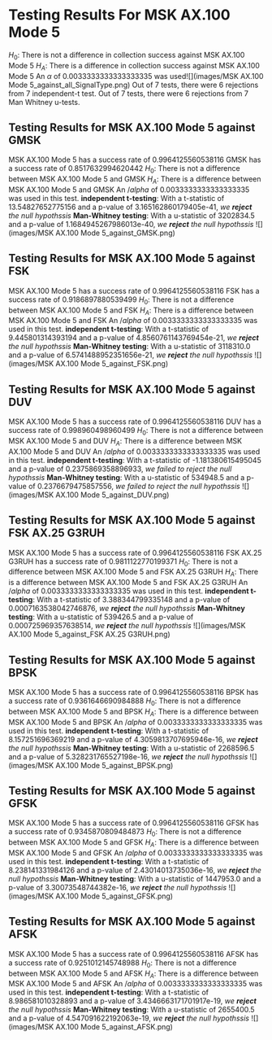 # Testing Results For MSK AX.100 Mode 5 
$H_{0}$: There is not a difference in collection success against MSK AX.100 Mode 5 
$H_{A}$: There is a difference in collection success against MSK AX.100 Mode 5
An $\alpha$ of 0.0033333333333333335 was used![](images/MSK AX.100 Mode 5_against_all_SignalType.png) 
Out of 7 tests, there were 6 rejections from 7 independent-t test.
Out of 7 tests, there were 6 rejections from 7 Man Whitney u-tests.
## Testing Results for MSK AX.100 Mode 5 against GMSK 
MSK AX.100 Mode 5 has a success rate of 0.9964125560538116
GMSK has a success rate of 0.8517632994620442
$H_{0}$: There is not a difference between MSK AX.100 Mode 5 and GMSK
$H_{A}$: There is a difference between MSK AX.100 Mode 5 and GMSK
An $/alpha$ of 0.0033333333333333335 was used in this test.
__independent t-testing__: With a t-statistic of 13.54827652775156 and a p-value of 3.165162860179405e-41, _we **reject** the null hypothssis_
__Man-Whitney testing__: With a u-statistic of 3202834.5 and a p-value of 1.1684945267986013e-40, _we **reject** the null hypothssis_
![](images/MSK AX.100 Mode 5_against_GMSK.png) 
## Testing Results for MSK AX.100 Mode 5 against FSK 
MSK AX.100 Mode 5 has a success rate of 0.9964125560538116
FSK has a success rate of 0.9186897880539499
$H_{0}$: There is not a difference between MSK AX.100 Mode 5 and FSK
$H_{A}$: There is a difference between MSK AX.100 Mode 5 and FSK
An $/alpha$ of 0.0033333333333333335 was used in this test.
__independent t-testing__: With a t-statistic of 9.445801314393194 and a p-value of 4.8560761143769454e-21, _we **reject** the null hypothssis_
__Man-Whitney testing__: With a u-statistic of 3118310.0 and a p-value of 6.5741488952351656e-21, _we **reject** the null hypothssis_
![](images/MSK AX.100 Mode 5_against_FSK.png) 
## Testing Results for MSK AX.100 Mode 5 against DUV 
MSK AX.100 Mode 5 has a success rate of 0.9964125560538116
DUV has a success rate of 0.998960498960499
$H_{0}$: There is not a difference between MSK AX.100 Mode 5 and DUV
$H_{A}$: There is a difference between MSK AX.100 Mode 5 and DUV
An $/alpha$ of 0.0033333333333333335 was used in this test.
__independent t-testing__: With a t-statistic of -1.181380615495045 and a p-value of 0.2375869358896933, _we failed to reject the null hypothssis_
__Man-Whitney testing__: With a u-statistic of 534948.5 and a p-value of 0.2376679475857556, _we failed to reject the null hypothssis_
![](images/MSK AX.100 Mode 5_against_DUV.png) 
## Testing Results for MSK AX.100 Mode 5 against FSK AX.25 G3RUH 
MSK AX.100 Mode 5 has a success rate of 0.9964125560538116
FSK AX.25 G3RUH has a success rate of 0.9811122770199371
$H_{0}$: There is not a difference between MSK AX.100 Mode 5 and FSK AX.25 G3RUH
$H_{A}$: There is a difference between MSK AX.100 Mode 5 and FSK AX.25 G3RUH
An $/alpha$ of 0.0033333333333333335 was used in this test.
__independent t-testing__: With a t-statistic of 3.388344799335148 and a p-value of 0.0007163538042746876, _we **reject** the null hypothssis_
__Man-Whitney testing__: With a u-statistic of 539426.5 and a p-value of 0.000725969357638514, _we **reject** the null hypothssis_
![](images/MSK AX.100 Mode 5_against_FSK AX.25 G3RUH.png) 
## Testing Results for MSK AX.100 Mode 5 against BPSK 
MSK AX.100 Mode 5 has a success rate of 0.9964125560538116
BPSK has a success rate of 0.9361646690984888
$H_{0}$: There is not a difference between MSK AX.100 Mode 5 and BPSK
$H_{A}$: There is a difference between MSK AX.100 Mode 5 and BPSK
An $/alpha$ of 0.0033333333333333335 was used in this test.
__independent t-testing__: With a t-statistic of 8.157251696369219 and a p-value of 4.3059813707695946e-16, _we **reject** the null hypothssis_
__Man-Whitney testing__: With a u-statistic of 2268596.5 and a p-value of 5.328231765527198e-16, _we **reject** the null hypothssis_
![](images/MSK AX.100 Mode 5_against_BPSK.png) 
## Testing Results for MSK AX.100 Mode 5 against GFSK 
MSK AX.100 Mode 5 has a success rate of 0.9964125560538116
GFSK has a success rate of 0.9345870809484873
$H_{0}$: There is not a difference between MSK AX.100 Mode 5 and GFSK
$H_{A}$: There is a difference between MSK AX.100 Mode 5 and GFSK
An $/alpha$ of 0.0033333333333333335 was used in this test.
__independent t-testing__: With a t-statistic of 8.238141331984126 and a p-value of 2.43014013735036e-16, _we **reject** the null hypothssis_
__Man-Whitney testing__: With a u-statistic of 1447953.0 and a p-value of 3.30073548744382e-16, _we **reject** the null hypothssis_
![](images/MSK AX.100 Mode 5_against_GFSK.png) 
## Testing Results for MSK AX.100 Mode 5 against AFSK 
MSK AX.100 Mode 5 has a success rate of 0.9964125560538116
AFSK has a success rate of 0.9251012145748988
$H_{0}$: There is not a difference between MSK AX.100 Mode 5 and AFSK
$H_{A}$: There is a difference between MSK AX.100 Mode 5 and AFSK
An $/alpha$ of 0.0033333333333333335 was used in this test.
__independent t-testing__: With a t-statistic of 8.986581010328893 and a p-value of 3.4346663171701917e-19, _we **reject** the null hypothssis_
__Man-Whitney testing__: With a u-statistic of 2655400.5 and a p-value of 4.547091622192063e-19, _we **reject** the null hypothssis_
![](images/MSK AX.100 Mode 5_against_AFSK.png) 
